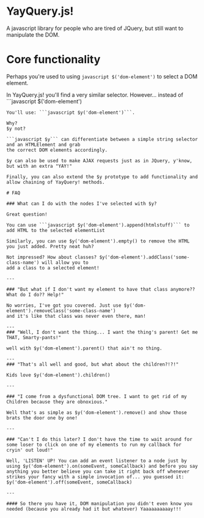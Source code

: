 # YayQuery.js!

A javascript library for people who are tired of JQuery, but still want to manipulate the DOM.

# Core functionality

Perhaps you're used to using ```javascript $('dom-element')``` to select a DOM element.

In YayQuery.js! you'll find a very similar selector.
However... instead of ```javascript
$('dom-element')
```
You'll use: ```javascript $y('dom-element')```.

Why?
$y not?

```javascript $y``` can differentiate between a simple string selector and an HTMLElement and grab
the correct DOM elements accordingly.

$y can also be used to make AJAX requests just as in JQuery, y'know, but with an extra "YAY!"

Finally, you can also extend the $y prototype to add functionality and allow chaining of YayQuery! methods.

# FAQ

### What can I do with the nodes I've selected with $y?

Great question!

You can use ```javascript $y('dom-element').append(htmlstuff)``` to add HTML to the selected elementList

Similarly, you can use $y('dom-element').empty() to remove the HTML you just added. Pretty neat huh?

Not impressed? How about classes? $y('dom-element').addClass('some-class-name') will allow you to
add a class to a selected element!

---

### "But what if I don't want my element to have that class anymore?? What do I do?? Help!"

No worries, I've got you covered. Just use $y('dom-element').removeClass('some-class-name')
and it's like that class was never even there, man!

---
### "Well, I don't want the thing... I want the thing's parent! Get me THAT, Smarty-pants!"

well with $y('dom-element').parent() that ain't no thing.

---
### "That's all well and good, but what about the children?!?!"

Kids love $y('dom-element').children()

---

### "I come from a dysfunctional DOM tree. I want to get rid of my Children because they are obnoxious."

Well that's as simple as $y('dom-element').remove() and show those brats the door one by one!

---

### "Can't I do this later? I don't have the time to wait around for some loser to click on one of my elements to run my callback for cryin' out loud!"

Well, 'LISTEN' UP! You can add an event listener to a node just by using $y('dom-element').on(someEvent, someCallback) and before you say anything you better believe you can take it right back off whenever strikes your fancy with a simple invocation of... you guessed it: $y('dom-element').off(someEvent, someCallback)

---

#### So there you have it, DOM manipulation you didn't even know you needed (because you already had it but whatever) Yaaaaaaaaaay!!!
